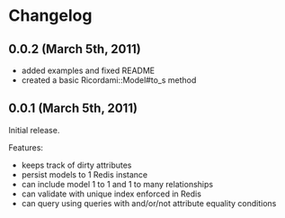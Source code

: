 # Changelog #

## 0.0.2 (March 5th, 2011)

  - added examples and fixed README
  - created a basic Ricordami::Model#to_s method

## 0.0.1 (March 5th, 2011)

Initial release.

Features:

  - keeps track of dirty attributes
  - persist models to 1 Redis instance
  - can include model 1 to 1 and 1 to many relationships
  - can validate with unique index enforced in Redis
  - can query using queries with and/or/not attribute equality conditions
